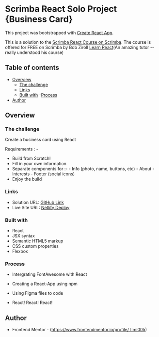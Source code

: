 # Scrimba React Solo Project {Business Card}

This project was bootstrapped with [Create React App](https://github.com/facebook/create-react-app).

This is a solution to the [Scrimba React Course on Scrimba](https://scrimba.com/learn/learnreact/react-section-1-solo-project).
The course is offered for FREE on Scrimba by Bob Ziroll [Learn React](https://scrimba.com/learn/learnreact)(An amazing tutor -- really understood his course)

## Table of contents

- [Overview](#overview)
  - [The challenge](#the-challenge)
  - [Links](#links)
  - [Built with](#built-with) 
  -[Process](#process)
- [Author](#author)

## Overview

### The challenge

Create a business card using React

Requirements : -

- Build from Scratch!
- Fill in your own information
- Separate components for :- - Info (photo, name, buttons, etc) - About - Interests - Footer (social icons)
- Enjoy the build

### Links

- Solution URL: [GitHub Link](https://github.com/Timi005/Business-Card.git)
- Live Site URL: [Netlify Deploy](https://comfy-pasca-8b9e77.netlify.app/)

### Built with

- React
- JSX syntax
- Semantic HTML5 markup
- CSS custom properties
- Flexbox

### Process

- Intergrating FontAwesome with React

- Creating a React-App using npm

- Using Figma files to code

- React! React! React!

## Author

- Frontend Mentor - (https://www.frontendmentor.io/profile/Timi005)

